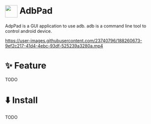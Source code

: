 # <img align="center" width=40 src="https://raw.githubusercontent.com/kaleidot725/AdbPad/main/icon.ico"> AdbPad

AdpPad is a GUI application to use adb. adb is a command line tool to control android device.

https://user-images.githubusercontent.com/23740796/188260673-9ef2c217-41d4-4ebc-93df-525239a3280a.mp4

# ✨ Feature

TODO

# ⬇️ Install

TODO
